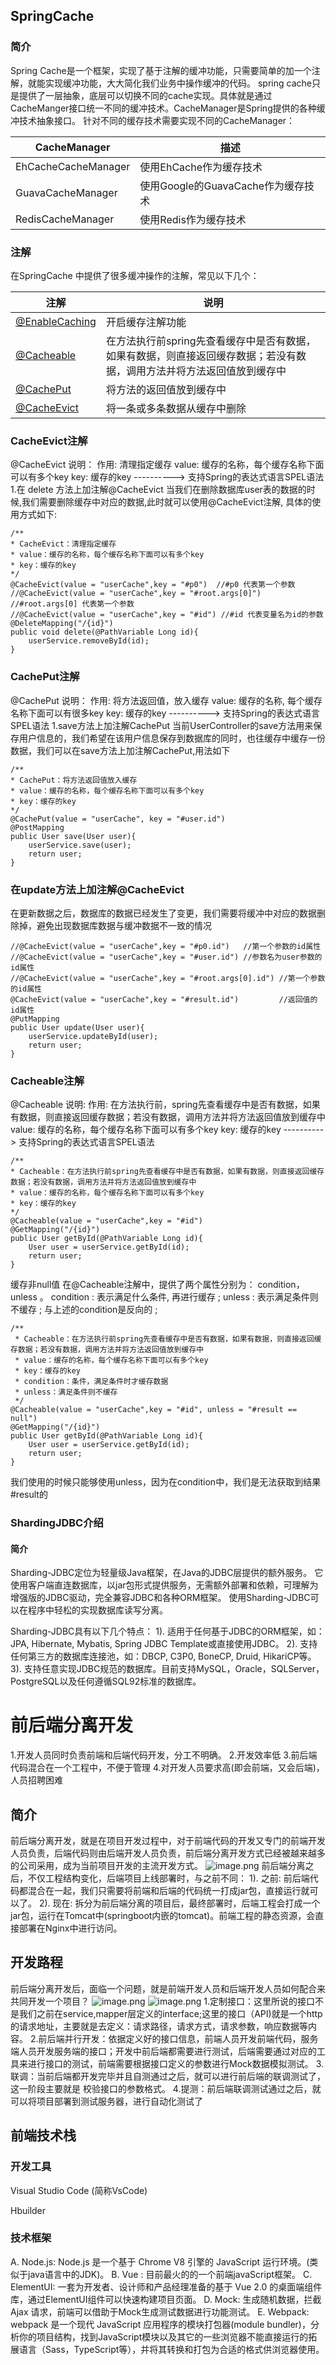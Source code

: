 ## SpringCache
### 简介
Spring Cache是一个框架，实现了基于注解的缓冲功能，只需要简单的加一个注解，就能实现缓冲功能，大大简化我们业务中操作缓冲的代码。
spring cache只是提供了一层抽象，底层可以切换不同的cache实现。具体就是通过CacheManger接口统一不同的缓冲技术。CacheManager是Spring提供的各种缓冲技术抽象接口。
针对不同的缓存技术需要实现不同的CacheManager：

| **CacheManager** | **描述** |
| --- | --- |
| EhCacheCacheManager | 使用EhCache作为缓存技术 |
| GuavaCacheManager | 使用Google的GuavaCache作为缓存技术 |
| RedisCacheManager | 使用Redis作为缓存技术 |

### 注解
在SpringCache 中提供了很多缓冲操作的注解，常见以下几个：

| **注解** | **说明** |
| --- | --- |
| [@EnableCaching ](/EnableCaching ) | 开启缓存注解功能 |
| [@Cacheable ](/Cacheable ) | 在方法执行前spring先查看缓存中是否有数据，如果有数据，则直接返回缓存数据；若没有数据，调用方法并将方法返回值放到缓存中 |
| [@CachePut ](/CachePut ) | 将方法的返回值放到缓存中 |
| [@CacheEvict ](/CacheEvict ) | 将一条或多条数据从缓存中删除 |

### CacheEvict注解
@CacheEvict 说明： 
	作用: 清理指定缓存
	value: 缓存的名称，每个缓存名称下面可以有多个key
	key: 缓存的key  ----------> 支持Spring的表达式语言SPEL语法
1.在 delete 方法上加注解@CacheEvict
当我们在删除数据库user表的数据的时候,我们需要删除缓存中对应的数据,此时就可以使用@CacheEvict注解, 具体的使用方式如下: 
```
/**
* CacheEvict：清理指定缓存
* value：缓存的名称，每个缓存名称下面可以有多个key
* key：缓存的key
*/
@CacheEvict(value = "userCache",key = "#p0")  //#p0 代表第一个参数
//@CacheEvict(value = "userCache",key = "#root.args[0]") //#root.args[0] 代表第一个参数
//@CacheEvict(value = "userCache",key = "#id") //#id 代表变量名为id的参数
@DeleteMapping("/{id}")
public void delete(@PathVariable Long id){
    userService.removeById(id);
}
```
### CachePut注解
@CachePut 说明： 
	作用: 将方法返回值，放入缓存
	value: 缓存的名称, 每个缓存名称下面可以有很多key
	key: 缓存的key  ----------> 支持Spring的表达式语言SPEL语法
1.save方法上加注解CachePut
当前UserController的save方法用来保存用户信息的，我们希望在该用户信息保存到数据库的同时，也往缓存中缓存一份数据，我们可以在save方法上加注解CachePut,用法如下
```
/**
* CachePut：将方法返回值放入缓存
* value：缓存的名称，每个缓存名称下面可以有多个key
* key：缓存的key
*/
@CachePut(value = "userCache", key = "#user.id")
@PostMapping
public User save(User user){
    userService.save(user);
    return user;
}
```
### 在update方法上加注解@CacheEvict
在更新数据之后，数据库的数据已经发生了变更，我们需要将缓冲中对应的数据删除掉，避免出现数据库数据与缓冲数据不一致的情况
```
//@CacheEvict(value = "userCache",key = "#p0.id")   //第一个参数的id属性
//@CacheEvict(value = "userCache",key = "#user.id") //参数名为user参数的id属性
//@CacheEvict(value = "userCache",key = "#root.args[0].id") //第一个参数的id属性
@CacheEvict(value = "userCache",key = "#result.id")         //返回值的id属性
@PutMapping
public User update(User user){
    userService.updateById(user);
    return user;
}
```
### Cacheable注解
@Cacheable 说明:
	作用: 在方法执行前，spring先查看缓存中是否有数据，如果有数据，则直接返回缓存数据；若没有数据，调用方法并将方法返回值放到缓存中
value: 缓存的名称，每个缓存名称下面可以有多个key
key: 缓存的key  ----------> 支持Spring的表达式语言SPEL语法
```
/**
* Cacheable：在方法执行前spring先查看缓存中是否有数据，如果有数据，则直接返回缓存数据；若没有数据，调用方法并将方法返回值放到缓存中
* value：缓存的名称，每个缓存名称下面可以有多个key
* key：缓存的key
*/
@Cacheable(value = "userCache",key = "#id")
@GetMapping("/{id}")
public User getById(@PathVariable Long id){
    User user = userService.getById(id);
    return user;
}
```

缓存非null值
在@Cacheable注解中，提供了两个属性分别为： condition， unless 。
condition : 表示满足什么条件, 再进行缓存 ;
unless : 表示满足条件则不缓存 ; 与上述的condition是反向的 ;
```
/**
 * Cacheable：在方法执行前spring先查看缓存中是否有数据，如果有数据，则直接返回缓存数据；若没有数据，调用方法并将方法返回值放到缓存中
 * value：缓存的名称，每个缓存名称下面可以有多个key
 * key：缓存的key
 * condition：条件，满足条件时才缓存数据
 * unless：满足条件则不缓存
 */
@Cacheable(value = "userCache",key = "#id", unless = "#result == null")
@GetMapping("/{id}")
public User getById(@PathVariable Long id){
    User user = userService.getById(id);
    return user;
}
```
我们使用的时候只能够使用unless，因为在condition中，我们是无法获取到结果#result的 
###  ShardingJDBC介绍
#### 简介
Sharding-JDBC定位为轻量级Java框架，在Java的JDBC层提供的额外服务。 它使用客户端直连数据库，以jar包形式提供服务，无需额外部署和依赖，可理解为增强版的JDBC驱动，完全兼容JDBC和各种ORM框架。
使用Sharding-JDBC可以在程序中轻松的实现数据库读写分离。

Sharding-JDBC具有以下几个特点： 
1). 适用于任何基于JDBC的ORM框架，如：JPA, Hibernate, Mybatis, Spring JDBC Template或直接使用JDBC。
2). 支持任何第三方的数据库连接池，如：DBCP, C3P0, BoneCP, Druid, HikariCP等。
3). 支持任意实现JDBC规范的数据库。目前支持MySQL，Oracle，SQLServer，PostgreSQL以及任何遵循SQL92标准的数据库。
# 前后端分离开发

1.开发人员同时负责前端和后端代码开发，分工不明确。
2.开发效率低
3.前后端代码混合在一个工程中，不便于管理
4.对开发人员要求高(即会前端，又会后端)，人员招聘困难
## 简介

前后端分离开发，就是在项目开发过程中，对于前端代码的开发又专门的前端开发人员负责，后端代码则由后端开发人员负责，前后端分离开发方式已经被越来越多的公司采用，成为当前项目开发的主流开发方式。
![image.png](https://raw.githubusercontent.com/choodsire666/blog-img/main/项目优化技术/fa2fdbcf1ffa5e7477f7ca77f6ea87a8.png)
前后端分离之后，不仅工程结构变化，后端项目上线部署时，与之前不同：
1). 之前: 前后端代码都混合在一起，我们只需要将前端和后端的代码统一打成jar包，直接运行就可以了。 
2). 现在: 拆分为前后端分离的项目后，最终部署时，后端工程会打成一个jar包，运行在Tomcat中(springboot内嵌的tomcat)。前端工程的静态资源，会直接部署在Nginx中进行访问。
## 开发路程
前后端分离开发后，面临一个问题，就是前端开发人员和后端开发人员如何配合来共同开发一个项目？
![image.png](https://raw.githubusercontent.com/choodsire666/blog-img/main/项目优化技术/4b82ab8f2835ac64dcd5bbbee793a585.png)
![image.png](https://raw.githubusercontent.com/choodsire666/blog-img/main/项目优化技术/918b017e7c81ce35dc64375b4b0db5ac.png)
1.定制接口：这里所说的接口不是我们之前在service,mapper层定义的interface;这里的接口（API)就是一个http的请求地址，主要就是去定义：请求路径，请求方式，请求参数，响应数据等内容。
2.前后端并行开发：依据定义好的接口信息，前端人员开发前端代码，服务端人员开发服务端的接口；开发中前后端都需要进行测试，后端需要通过对应的工具来进行接口的测试，前端需要根据接口定义的参数进行Mock数据模拟测试。
3.联调：当前后端都开发完毕并且自测通过之后，就可以进行前后端的联调测试了，这一阶段主要就是 校验接口的参数格式。
4.提测：前后端联调测试通过之后，就可以将项目部署到测试服务器，进行自动化测试了
## 前端技术栈
### 开发工具
Visual Studio Code (简称VsCode)

Hbuilder
### 技术框架
A. Node.js:  Node.js 是一个基于 Chrome V8 引擎的 JavaScript 运行环境。(类似于java语言中的JDK)。
B. Vue : 目前最火的的一个前端javaScript框架。
C. ElementUI: 一套为开发者、设计师和产品经理准备的基于 Vue 2.0 的桌面端组件库，通过ElementUI组件可以快速构建项目页面。
D. Mock: 生成随机数据，拦截 Ajax 请求，前端可以借助于Mock生成测试数据进行功能测试。
E. Webpack: webpack 是一个现代 JavaScript 应用程序的模块打包器(module bundler)，分析你的项目结构，找到JavaScript模块以及其它的一些浏览器不能直接运行的拓展语言（Sass，TypeScript等），并将其转换和打包为合适的格式供浏览器使用。
